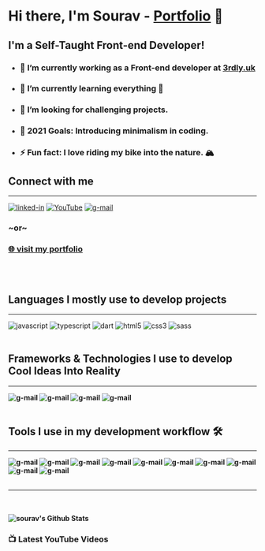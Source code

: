 # Hi there, I'm Sourav - [Portfolio](website) 👋

## I'm a Self-Taught Front-end Developer!

- ### 🔭 I’m currently working as a Front-end developer at [3rdly.uk](https://thirdly.co.uk)
- ### 🌱 I’m currently learning everything 🤣
- ### 👯 I’m looking for challenging projects.
- ### 🥅 2021 Goals: Introducing minimalism in coding.
- ### ⚡ Fun fact: I love riding my bike into the nature. 🏔️

## Connect with me

---

[<img  alt="linked-in" src="https://img.shields.io/badge/linkedin-%230077B5.svg?&style=for-the-badge&logo=linkedin&logoColor=white" />](linkedin)
[<img  alt="YouTube" src="https://img.shields.io/badge/YouTube-FF0000?style=for-the-badge&logo=youtube&logoColor=white" />](youtube)
[<img  alt="g-mail" src="https://img.shields.io/badge/Gmail-D14836?style=for-the-badge&logo=gmail&logoColor=white" />](gmail)

### ~or~

### [🌐 visit my portfolio](website)

<br />
<br />

## Languages I mostly use to develop projects

---

<img alt="javascript" src="https://img.shields.io/badge/JavaScript-F7DF1E?style=for-the-badge&logo=javascript&logoColor=black" />
<img alt="typescript" src="https://img.shields.io/badge/TypeScript-007ACC?style=for-the-badge&logo=typescript&logoColor=white" />
<img alt="dart" src="https://img.shields.io/badge/Dart-0175C2?style=for-the-badge&logo=dart&logoColor=white" />
<img alt="html5" src="https://img.shields.io/badge/HTML5-E34F26?style=for-the-badge&logo=html5&logoColor=white" />
<img alt="css3" src="https://img.shields.io/badge/CSS3-1572B6?style=for-the-badge&logo=css3&logoColor=white" />
<img alt="sass" src="https://img.shields.io/badge/Sass-CC6699?style=for-the-badge&logo=sass&logoColor=white" />

<br />
<br />

## Frameworks & Technologies I use to develop <b>Cool Ideas Into Reality <b/>

---

<img alt="g-mail" src="https://img.shields.io/badge/React-20232A?style=for-the-badge&logo=react&logoColor=61DAFB" />
<img alt="g-mail" src="https://img.shields.io/badge/next.js-000000?style=for-the-badge&logo=nextdotjs&logoColor=white" />
<img alt="g-mail" src="https://img.shields.io/badge/Flutter-02569B?style=for-the-badge&logo=flutter&logoColor=white" />
<img alt="g-mail" src="https://img.shields.io/badge/React_Native-20232A?style=for-the-badge&logo=react&logoColor=61DAFB" />

<br />
<br />

## Tools I use in my development workflow 🛠️

---

<img alt="g-mail" src="https://img.shields.io/badge/Visual_Studio_Code-0078D4?style=for-the-badge&logo=visual%20studio%20code&logoColor=white" />
<img alt="g-mail" src="https://img.shields.io/badge/Android_Studio-3DDC84?style=for-the-badge&logo=android-studio&logoColor=white" />
<img alt="g-mail" src="https://img.shields.io/badge/Git-F05032?style=for-the-badge&logo=git&logoColor=white" />
<img alt="g-mail" src="https://img.shields.io/badge/Google_chrome-4285F4?style=for-the-badge&logo=Google-chrome&logoColor=white" />
<img alt="g-mail" src="https://img.shields.io/badge/Figma-F24E1E?style=for-the-badge&logo=figma&logoColor=white" />
<img alt="g-mail" src="https://img.shields.io/badge/Windows-0078D6?style=for-the-badge&logo=windows&logoColor=white" />
<img alt="g-mail" src="https://img.shields.io/badge/Linux-FCC624?style=for-the-badge&logo=linux&logoColor=black" />
<img alt="g-mail" src="https://img.shields.io/badge/GitHub-100000?style=for-the-badge&logo=github&logoColor=white" />
<img alt="g-mail" src="https://img.shields.io/badge/GitLab-330F63?style=for-the-badge&logo=gitlab&logoColor=white" />
<img alt="g-mail" src="https://img.shields.io/badge/Notion-000000?style=for-the-badge&logo=notion&logoColor=white" />
<br />
<br />

---

<br />
<br />
<img  alt="sourav's Github Stats" src="https://github-readme-stats.vercel.app/api?username=souravlayek" />

### 📺 Latest YouTube Videos

<!-- YOUTUBE:START -->
<!-- YOUTUBE:END -->

<!--
<img align="left" alt="sourav's Github Stats" src="https://github-readme-stats.souravlayek.vercel.app/api?username=souravlayek&show_icons=true&hide_border=true" /> -->

[website]: https://souravlayek.com
[twitter]: https://twitter.com/SouravLayek16
[instagram]: https://www.instagram.com/souravlayek11
[linkedin]: https://www.linkedin.com/in/souravlayek
[youtube]: https://www.youtube.com/channel/UCNGrKRkUt5YgFGMoZ3ulYKg
[gmail]: mailto:souravlayek11@gmail.com
